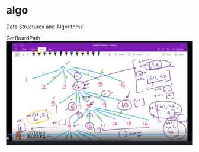 # algo
Data Structures and Algorithms

GetBoardPath
![This is an image](/assets/images/GetBoardPath.JPG)

